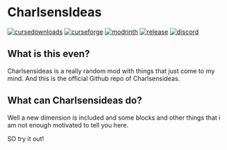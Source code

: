 # CharlsensIdeas

[![cursedownloads]( https://cf.way2muchnoise.eu/full_charlsensideas_downloads.svg?badge_style=for_the_badge)](https://www.curseforge.com/minecraft/mc-mods/charlsensideas)
[![curseforge](https://img.shields.io/badge/-CurseForge-gray?style=for-the-badge&logo=curseforge&labelColor=orange)](https://www.curseforge.com/minecraft/mc-mods/charlsensideas)
[![modrinth](https://img.shields.io/badge/-modrinth-gray?style=for-the-badge&labelColor=green&labelWidth=15&logo=appveyor&logoColor=white)](https://modrinth.com/mod/charlsensideas)
[![release](https://img.shields.io/github/v/release/TheCharlsen/Charlsensideas?color=blue&include_prereleases&logo=github&style=for-the-badge)](https://github.com/TheCharlsen/CharlsensIdeas/releases)
[![discord](https://img.shields.io/discord/824979507626508308?label=Charlsens%20Modding&logo=discord&logoColor=white&style=for-the-badge)](https://discord.gg/fPZgf2y3eB)

## What is this even?
Charlsensideas is a really random mod with things that just come to my mind. And this is the official Github repo of Charlsensideas.

## What can Charlsensideas do?
Well a new dimension is included and some blocks and other things that i am not enough motivated to tell you here.

SO try it out!